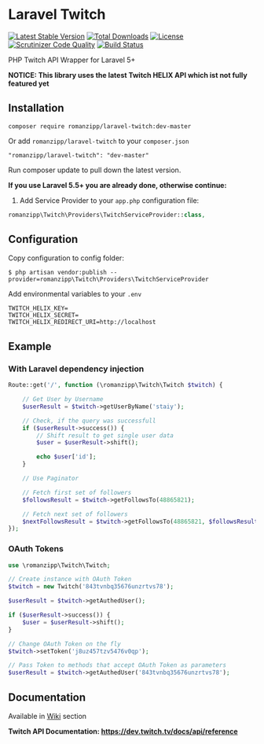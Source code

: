 # Laravel Twitch

[![Latest Stable Version](https://poser.pugx.org/romanzipp/laravel-twitch/version)](https://packagist.org/packages/romanzipp/laravel-twitch)
[![Total Downloads](https://poser.pugx.org/romanzipp/laravel-twitch/downloads)](https://packagist.org/packages/romanzipp/laravel-twitch)
[![License](https://poser.pugx.org/romanzipp/laravel-twitch/license)](https://packagist.org/packages/romanzipp/laravel-twitch)
[![Scrutinizer Code Quality](https://scrutinizer-ci.com/g/romanzipp/Laravel-Twitch/badges/quality-score.png?b=master)](https://scrutinizer-ci.com/g/romanzipp/Laravel-Twitch/?branch=master)
[![Build Status](https://scrutinizer-ci.com/g/romanzipp/Laravel-Twitch/badges/build.png?b=master)](https://scrutinizer-ci.com/g/romanzipp/Laravel-Twitch/build-status/master)

PHP Twitch API Wrapper for Laravel 5+

**NOTICE: This library uses the latest Twitch HELIX API which ist not fully featured yet**

## Installation

```
composer require romanzipp/laravel-twitch:dev-master
```

Or add `romanzipp/laravel-twitch` to your `composer.json`

```
"romanzipp/laravel-twitch": "dev-master"
```

Run composer update to pull down the latest version.

**If you use Laravel 5.5+ you are already done, otherwise continue:**

1. Add Service Provider to your `app.php` configuration file:

```php
romanzipp\Twitch\Providers\TwitchServiceProvider::class,
```

## Configuration

Copy configuration to config folder:

```
$ php artisan vendor:publish --provider=romanzipp\Twitch\Providers\TwitchServiceProvider
```

Add environmental variables to your `.env`

```
TWITCH_HELIX_KEY=
TWITCH_HELIX_SECRET=
TWITCH_HELIX_REDIRECT_URI=http://localhost

```

## Example

### With Laravel dependency injection

```php
Route::get('/', function (\romanzipp\Twitch\Twitch $twitch) {

    // Get User by Username
    $userResult = $twitch->getUserByName('staiy');

    // Check, if the query was successfull
    if ($userResult->success()) {
        // Shift result to get single user data
        $user = $userResult->shift();

        echo $user['id'];
    }

    // Use Paginator

    // Fetch first set of followers
    $followsResult = $twitch->getFollowsTo(48865821);

    // Fetch next set of followers
    $nextFollowsResult = $twitch->getFollowsTo(48865821, $followsResult->next());
});
```

### OAuth Tokens

```php
use \romanzipp\Twitch\Twitch;

// Create instance with OAuth Token
$twitch = new Twitch('843tvnbq35676unzrtvs78');

$userResult = $twitch->getAuthedUser();

if ($userResult->success()) {
    $user = $userResult->shift();
}

// Change OAuth Token on the fly
$twitch->setToken('j8uz457tzv5476v0qp');

// Pass Token to methods that accept OAuth Token as parameters
$userResult = $twitch->getAuthedUser('843tvnbq35676unzrtvs78');

```

## Documentation

Available in [Wiki](https://github.com/romanzipp/Laravel-Twitch/wiki/Full-reference) section

**Twitch API Documentation: https://dev.twitch.tv/docs/api/reference**
